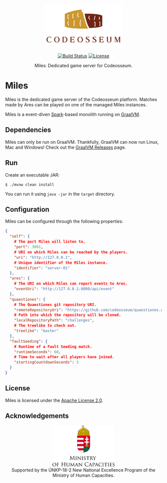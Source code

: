 <div align="center">
  <a href="https://github.com/codeosseum">
    <img alt="Codeosseum" src="docs/img/logo.png" width="250">
  </a>
</div>

<div align="center">

[![Build Status](https://dev.azure.com/codeosseum/Miles/_apis/build/status/codeosseum.miles?branchName=master)](https://dev.azure.com/codeosseum/Miles/_build/latest?definitionId=2&branchName=master)
[![License](https://img.shields.io/github/license/codeosseum/miles.svg?label=license)](LICENSE)

</div>

<div align="center">
Miles: Dedicated game server for Codeosseum.
</div>

# Miles

Miles is the dedicated game server of the Codeosseum platform. Matches made by Ares can be played on one of the managed Miles instances.

Miles is a event-diven [Spark](http://sparkjava.com/)-based monolith running on [GraalVM](http://www.graalvm.org/).

## Dependencies

Miles can only be run on GraalVM. Thankfully, GraalVM can now run Linux, Mac and Windows! Check out the [GraalVM Releases](https://github.com/oracle/graal/releases) page.

## Run

Create an executable JAR:

~~~~
$ ./mvnw clean install
~~~~

You can run it using `java -jar` in the `target` directory.

## Configuration

Miles can be configured through the following properties:

~~~~JSON
{
  "self": {
    # The port Miles will listen to.
    "port": 3001,
    # URI on which Miles can be reached by the players.
    "uri": "http://127.0.0.1",
    # Unique identifier of the Miles instance.
    "identifier": "server-01"
  },
  "ares": {
    # The URI on which Miles can report events to Ares.
    "eventUri": "http://127.0.0.1:8000/api/event"
  },
  "quaestiones": {
    # The Quaestiones git repository URI.
    "remoteRepositoryUri": "https://github.com/codeosseum/quaestiones.git",
    # Path into which the repository will be cloned.
    "localRepositoryPath": "challenges",
    # The treelike to check out.
    "treelike": "master"
  },
  "faultSeeding": {
    # Runtime of a Fault Seeding match.
    "runtimeSeconds": 60,
    # Time to wait after all players have joined.
    "startingCountdownSeconds": 5
  }
}
~~~~

## License

Miles is licensed under the [Apache License 2.0](LICENSE).

## Acknowledgements

<div align="center">
  <img alt="Ministry of Human Capacities" src="docs/img/ministry.png" width="200">
</div>

<div align="center">
    Supported by the ÚNKP-18-2 New National Excellence Program of the Ministry of Human Capacities.
</div>
